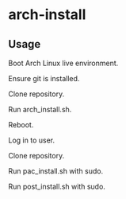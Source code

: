 # arch-install
## Usage
Boot Arch Linux live environment.

Ensure git is installed.

Clone repository.

Run arch_install.sh.

Reboot.

Log in to user.

Clone repository.

Run pac_install.sh with sudo.

Run post_install.sh with sudo.
